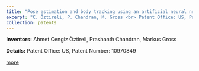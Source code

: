 ```yaml
---
title: "Pose estimation and body tracking using an artificial neural network"
excerpt: "C. Öztireli, P. Chandran, M. Gross <br> Patent Office: US, Patent Number: 10970849"
collection: patents
---
```


**Inventors:** 
Ahmet Cengiz Öztireli, Prashanth Chandran, Markus Gross

**Details:**
Patent Office: US, Patent Number: 10970849

[more](https://patents.google.com/patent/US10970849B2/en)
